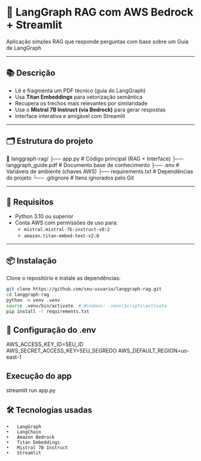 # 🧠 LangGraph RAG com AWS Bedrock + Streamlit

Aplicação simples RAG que responde perguntas com base sobre um Guia de LangGraph 

---

## 📚 Descrição 

- Lê e fragmenta um PDF técnico (guia do LangGraph)
- Usa **Titan Embeddings** para vetorização semântica
- Recupera os trechos mais relevantes por similaridade
- Usa o **Mistral 7B Instruct (via Bedrock)** para gerar respostas
- Interface interativa e amigável com Streamlit

---

## 🗂 Estrutura do projeto

📁 langgraph-rag/
├── app.py                 # Código principal (RAG + Interface)
├── langgraph_guide.pdf    # Documento base de conhecimento
├── .env                   # Variáveis de ambiente (chaves AWS)
├── requirements.txt       # Dependências do projeto
└── .gitignore             # Itens ignorados pelo Git

---

## 🔧 Requisitos

- Python 3.10 ou superior
- Conta AWS com permissões de uso para:
  - `mistral.mistral-7b-instruct-v0:2`
  - `amazon.titan-embed-text-v2:0`

---

## 📦 Instalação

Clone o repositório e instale as dependências:

```bash
git clone https://github.com/seu-usuario/langgraph-rag.git
cd langgraph-rag
python -m venv .venv
source .venv/bin/activate  # Windows: .venv\Scripts\activate
pip install -r requirements.txt
```
## 🔐 Configuração do .env

AWS_ACCESS_KEY_ID=SEU_ID
AWS_SECRET_ACCESS_KEY=SEU_SEGREDO
AWS_DEFAULT_REGION=us-east-1

## Execução do app
streamlit run app.py

## 🛠 Tecnologias usadas
	•	LangGraph
	•	LangChain
	•	Amazon Bedrock
	•	Titan Embeddings
	•	Mistral 7B Instruct
	•	Streamlit
